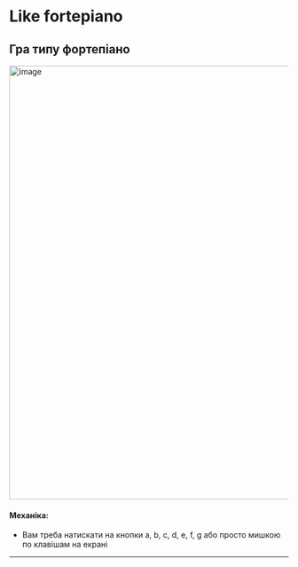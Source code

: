 # Like fortepiano
## Гра типу фортепіано
<img width="996" height="781" alt="image" src="https://github.com/user-attachments/assets/a1cef181-66a4-4456-9d07-fa460a821328" />


#### Механіка:
- Вам треба натискати на кнопки a, b, c, d, e, f, g або просто мишкою по клавішам на екрані
---
